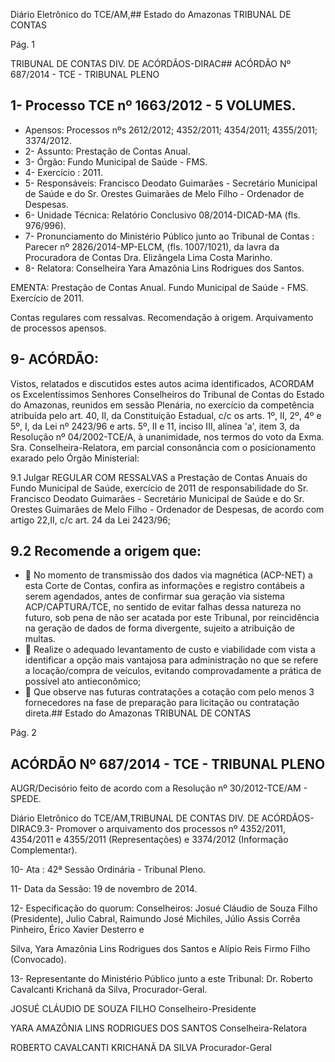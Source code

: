 Diário Eletrônico do TCE/AM,## Estado do Amazonas TRIBUNAL DE CONTAS

Pág. 1

TRIBUNAL DE CONTAS DIV. DE ACÓRDÃOS-DIRAC## ACÓRDÃO Nº 687/2014 - TCE - TRIBUNAL PLENO

## 1- Processo TCE nº 1663/2012 - 5 VOLUMES.

- Apensos: Processos nºs 2612/2012; 4352/2011; 4354/2011; 4355/2011; 3374/2012.
- 2- Assunto: Prestação de Contas Anual.
- 3- Órgão: Fundo Municipal de Saúde - FMS.
- 4- Exercício : 2011.
- 5- Responsáveis: Francisco Deodato Guimarães - Secretário Municipal de Saúde e do Sr. Orestes Guimarães de Melo Filho - Ordenador de Despesas.
- 6- Unidade Técnica: Relatório Conclusivo 08/2014-DICAD-MA (fls. 976/996).
- 7-  Pronunciamento  do  Ministério  Público  junto  ao  Tribunal  de  Contas :  Parecer  nº 2826/2014-MP-ELCM, (fls. 1007/1021), da lavra da Procuradora de Contas Dra. Elizângela Lima Costa Marinho.
- 8- Relatora: Conselheira Yara Amazônia Lins Rodrigues dos Santos.

EMENTA: Prestação  de  Contas  Anual.  Fundo Municipal de Saúde - FMS. Exercício de 2011.

Contas regulares com ressalvas. Recomendação à origem. Arquivamento de processos apensos.

## 9- ACÓRDÃO:

Vistos, relatados e discutidos estes autos acima identificados,  ACORDAM os Excelentíssimos  Senhores  Conselheiros do Tribunal de Contas do Estado do Amazonas, reunidos em sessão Plenária, no exercício da competência atribuída pelo  art. 40, II, da Constituição Estadual, c/c os arts. 1º, II, 2º, 4º e 5º, I, da Lei nº 2423/96 e arts. 5º, II e 11, inciso III, alínea 'a', item 3, da Resolução nº 04/2002-TCE/A, à unanimidade, nos termos  do  voto  da  Exma.  Sra.  Conselheira-Relatora,  em  parcial  consonância  com  o posicionamento exarado pelo Órgão Ministerial:

9.1 Julgar REGULAR COM RESSALVAS a Prestação de Contas Anuais do Fundo  Municipal de Saúde,   exercício de 2011 de responsabilidade do Sr. Francisco Deodato Guimarães - Secretário Municipal de Saúde e do Sr. Orestes Guimarães de Melo Filho - Ordenador de Despesas, de acordo com artigo 22,II, c/c art. 24 da Lei 2423/96;

## 9.2 Recomende a origem que:

-  No  momento  de  transmissão  dos  dados  via  magnética  (ACP-NET)  a  esta Corte  de  Contas,  confira  as  informações  e  registro  contábeis  a  serem agendados, antes de confirmar sua geração via sistema ACP/CAPTURA/TCE, no sentido de evitar falhas dessa natureza no futuro, sob pena de não ser acatada por este Tribunal, por reincidência na geração de dados de forma divergente, sujeito a atribuição de multas.
-  Realize  o  adequado  levantamento  de  custo  e  viabilidade  com  vista  a identificar a opção mais vantajosa para administração no que se refere  a locação/compra  de  veículos, evitando comprovadamente  a  prática  de possível ato antieconômico;
-  Que  observe  nas  futuras  contratações  a  cotação  com  pelo  menos  3 fornecedores na fase de preparação para licitação ou contratação direta.## Estado do Amazonas TRIBUNAL DE CONTAS

Pág. 2

## ACÓRDÃO Nº 687/2014 - TCE - TRIBUNAL PLENO

AUGR/Decisório feito de acordo com a Resolução nº 30/2012-TCE/AM - SPEDE.

Diário Eletrônico do TCE/AM,TRIBUNAL DE CONTAS DIV. DE ACÓRDÃOS-DIRAC9.3-  Promover o arquivamento dos processos nº 4352/2011, 4354/2011 e 4355/2011 (Representações) e 3374/2012 (Informação Complementar).

10- Ata : 42ª Sessão Ordinária - Tribunal Pleno.

11- Data da Sessão: 19 de novembro de 2014.

12- Especificação do quorum: Conselheiros: Josué Cláudio de Souza Filho (Presidente), Julio Cabral, Raimundo José Michiles, Júlio Assis Corrêa Pinheiro, Érico Xavier Desterro e

Silva, Yara Amazônia Lins Rodrigues dos Santos e Alípio Reis Firmo Filho (Convocado).

13- Representante do Ministério Público junto a este Tribunal: Dr. Roberto Cavalcanti Krichanã da Silva, Procurador-Geral.

JOSUÉ CLÁUDIO DE SOUZA FILHO Conselheiro-Presidente

YARA AMAZÔNIA LINS RODRIGUES DOS SANTOS Conselheira-Relatora

ROBERTO CAVALCANTI KRICHANÃ DA SILVA Procurador-Geral